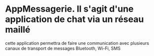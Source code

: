 # AppMessagerie. Il s'agit d'une application de chat via un réseau maillé
cette application permettra de faire une communication avec plusieurs canaux de transport de messages
Bluetooth, Wi-Fi, SMS 
